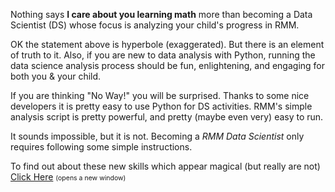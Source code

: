 <p>Nothing says <b>I care about you learning math</b> more than becoming a Data Scientist (DS) whose focus is analyzing your child&#039;s progress in RMM.</p>

<p>OK the statement above is hyperbole (exaggerated). But there is an element of truth to it. Also, if you are new to data analysis with Python, running the data science analysis process should be fun, enlightening, and engaging for both you &amp; your child.</p>

<p>If you are thinking "No Way!" you will be surprised. Thanks to some nice developers it is pretty easy to use Python for DS activities. RMM&#039;s simple analysis script is pretty powerful, and pretty (maybe even very) easy to run.</p>

<p>It sounds impossible, but it is not. Becoming a <i>RMM Data Scientist</i> only requires following some simple instructions.</p>

<p>To find out about these new skills which appear magical (but really are not) <a target="_blank" href="https://github.com/needMoreCoffeeNow/RightMindMath/blob/main/rmm_analysis_pythton/readmet.txt">Click Here</a> <span style="font-size:75%;">(opens a new window)</span>
